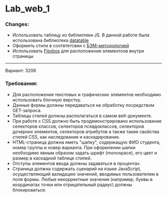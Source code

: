 # Lab_web_1
### Changes:
* Использовать таблицу из библиотеки JS. В данной работе была использована библиотека [datatable](https://datatables.net)
* Оформить стили в соотвтетсвии с [БЭМ-методологией](https://habr.com/ru/company/yandex/blog/276035/)
* Использовать [Flexbox](https://css-tricks.com/snippets/css/a-guide-to-flexbox/) для расположения элементоов внутри страницы
___________
Вариант: 3206
### Требования:
* Для расположения текстовых и графических элементов необходимо использовать блочную верстку.
* Данные формы должны передаваться на обработку посредством GET-запроса.
* Таблицы стилей должны располагаться в самом веб-документе.
* При работе с CSS должно быть продемонстрировано использование селекторов классов, селекторов псевдоклассов, селекторов дочерних элементов, селекторов атрибутов а также такие свойства стилей CSS, как наследование и каскадирование.
* HTML-страница должна иметь "шапку", содержащую ФИО студента, номер группы и новер варианта. При оформлении шапки необходимо явным образом задать шрифт (monospace), его цвет и размер в каскадной таблице стилей.
* Отступы элементов ввода должны задаваться в процентах.
* Страница должна содержать сценарий на языке JavaScript, осуществляющий валидацию значений, вводимых пользователем в поля формы. Любые некорректные значения (например, буквы в координатах точки или отрицательный радиус) должны блокироваться.
